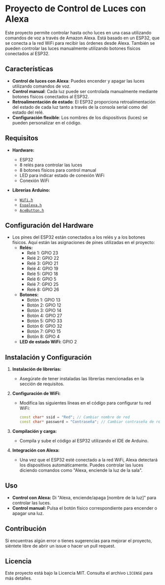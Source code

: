 # Proyecto de Control de Luces con Alexa

Este proyecto permite controlar hasta ocho luces en una casa utilizando comandos de voz a través de Amazon Alexa. Está basado en un ESP32, que se conecta a la red WiFi para recibir las órdenes desde Alexa. También se pueden controlar las luces manualmente utilizando botones físicos conectados al ESP32.

## Características

- **Control de luces con Alexa**: Puedes encender y apagar las luces utilizando comandos de voz.
- **Control manual**: Cada luz puede ser controlada manualmente mediante botones físicos conectados al ESP32.
- **Retroalimentación de estado**: El ESP32 proporciona retroalimentación del estado de cada luz tanto a través de la consola serial como del estado del relé.
- **Configuración flexible**: Los nombres de los dispositivos (luces) se pueden personalizar en el código.

## Requisitos

- **Hardware:**
  - ESP32
  - 8 relés para controlar las luces
  - 8 botones físicos para control manual
  - LED para indicar estado de conexión WiFi
  - Conexión WiFi

- **Librerías Arduino:**
  - [`WiFi.h`](https://github.com/espressif/arduino-esp32/tree/master/libraries/WiFi)
  - [`Espalexa.h`](https://github.com/Aircoookie/Espalexa)
  - [`AceButton.h`](https://github.com/bxparks/AceButton)

## Configuración del Hardware

- Los pines del ESP32 están conectados a los relés y a los botones físicos. Aquí están las asignaciones de pines utilizadas en el proyecto:
  - **Relés:**
    - Relé 1: GPIO 23
    - Relé 2: GPIO 22
    - Relé 3: GPIO 21
    - Relé 4: GPIO 19
    - Relé 5: GPIO 18
    - Relé 6: GPIO 5
    - Relé 7: GPIO 25
    - Relé 8: GPIO 26
  - **Botones:**
    - Botón 1: GPIO 13
    - Botón 2: GPIO 12
    - Botón 3: GPIO 14
    - Botón 4: GPIO 27
    - Botón 5: GPIO 33
    - Botón 6: GPIO 32
    - Botón 7: GPIO 15
    - Botón 8: GPIO 4
  - **LED de estado WiFi:** GPIO 2

## Instalación y Configuración

1. **Instalación de librerías:**
   - Asegúrate de tener instaladas las librerías mencionadas en la sección de requisitos.

2. **Configuración de WiFi:**
   - Modifica las siguientes líneas en el código para configurar tu red WiFi:
     ```cpp
     const char* ssid = "Red"; // Cambiar nombre de red
     const char* password = "Contraseña"; // Cambiar contraseña de red
     ```

3. **Compilación y carga:**
   - Compila y sube el código al ESP32 utilizando el IDE de Arduino.

4. **Integración con Alexa:**
   - Una vez que el ESP32 esté conectado a la red WiFi, Alexa detectará los dispositivos automáticamente. Puedes controlar las luces diciendo comandos como "Alexa, enciende la luz de la sala".

## Uso

- **Control con Alexa:** Di "Alexa, enciende/apaga [nombre de la luz]" para controlar las luces.
- **Control manual:** Pulsa el botón físico correspondiente para encender o apagar una luz.

## Contribución

Si encuentras algún error o tienes sugerencias para mejorar el proyecto, siéntete libre de abrir un issue o hacer un pull request.

## Licencia

Este proyecto está bajo la Licencia MIT. Consulta el archivo `LICENSE` para más detalles.
